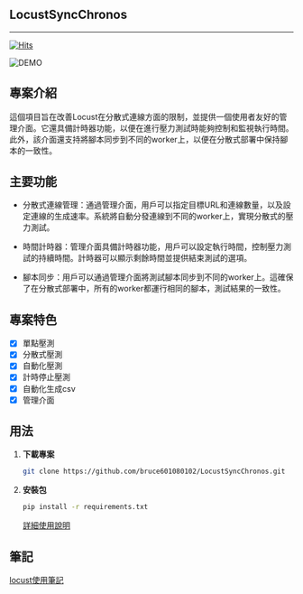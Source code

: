 ## LocustSyncChronos
---
<a href="/atiksoftware/pubg_mobile_memory_hacking_examples/blob/LocustSyncChronos">
<img src="https://hits.seeyoufarm.com/api/count/incr/badge.svg?url=https://github.com/eagle705/brucesplit" alt="Hits" data-canonical-src="https://hits.seeyoufarm.com/api/count/incr/badge.svg?url=https://github.com/eagle705/LocustSyncChronos" style="max-width:100%;"></a> 

![DEMO](../images/demo.png)
## 專案介紹
這個項目旨在改善Locust在分散式連線方面的限制，並提供一個使用者友好的管理介面。它還具備計時器功能，以便在進行壓力測試時能夠控制和監視執行時間。此外，該介面還支持將腳本同步到不同的worker上，以便在分散式部署中保持腳本的一致性。

##  主要功能
* 分散式連線管理：通過管理介面，用戶可以指定目標URL和連線數量，以及設定連線的生成速率。系統將自動分發連線到不同的worker上，實現分散式的壓力測試。

* 時間計時器：管理介面具備計時器功能，用戶可以設定執行時間，控制壓力測試的持續時間。計時器可以顯示剩餘時間並提供結束測試的選項。

* 腳本同步：用戶可以通過管理介面將測試腳本同步到不同的worker上。這確保了在分散式部署中，所有的worker都運行相同的腳本，測試結果的一致性。

## 專案特色

- [x] 單點壓測
- [x] 分散式壓測
- [x] 自動化壓測
- [x] 計時停止壓測
- [x] 自動化生成csv
- [x] 管理介面

## 用法
1. **下載專案**
    ```sh
    git clone https://github.com/bruce601080102/LocustSyncChronos.git
    ```

2. **安裝包**
    ```sh
    pip install -r requirements.txt
    ```
    [詳細使用說明](Github專案部署)


## 筆記
[locust使用筆記](https://www.notion.so/locust-16c0926f26f54565a393f02204564653)




